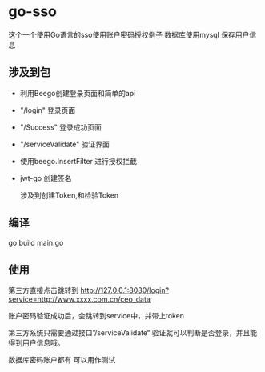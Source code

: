 # go-sso

这个一个使用Go语言的sso使用账户密码授权例子
数据库使用mysql 保存用户信息

## 涉及到包
* 利用Beego创建登录页面和简单的api
* "/login"  登录页面
*  "/Success" 登录成功页面
*   "/serviceValidate" 验证界面
*  使用beego.InsertFilter 进行授权拦截
  
* jwt-go 创建签名
  
  涉及到创建Token,和检验Token

## 编译
 go build main.go

## 使用
第三方直接点击跳转到
http://127.0.0.1:8080/login?service=http://www.xxxx.com.cn/ceo_data 

账户密码验证成功后，会跳转到service中，并带上token

第三方系统只需要通过接口”/serviceValidate“ 验证就可以判断是否登录，并且能得到用户信息哦。

数据库密码账户都有 可以用作测试
